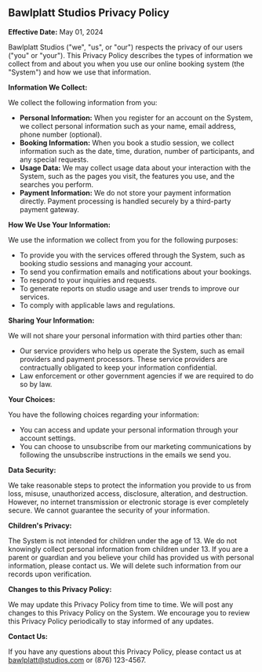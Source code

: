 ## Bawlplatt Studios Privacy Policy

**Effective Date:** May 01, 2024

Bawlplatt Studios ("we", "us", or "our") respects the privacy of our users ("you" or "your"). This Privacy Policy describes the types of information we collect from and about you when you use our online booking system (the "System") and how we use that information.

**Information We Collect:**

We collect the following information from you:

-   **Personal Information:** When you register for an account on the System, we collect personal information such as your name, email address, phone number (optional).
-   **Booking Information:** When you book a studio session, we collect information such as the date, time, duration, number of participants, and any special requests.
-   **Usage Data:** We may collect usage data about your interaction with the System, such as the pages you visit, the features you use, and the searches you perform.
-   **Payment Information:** We do not store your payment information directly. Payment processing is handled securely by a third-party payment gateway.

**How We Use Your Information:**

We use the information we collect from you for the following purposes:

-   To provide you with the services offered through the System, such as booking studio sessions and managing your account.
-   To send you confirmation emails and notifications about your bookings.
-   To respond to your inquiries and requests.
-   To generate reports on studio usage and user trends to improve our services.
-   To comply with applicable laws and regulations.

**Sharing Your Information:**

We will not share your personal information with third parties other than:

-   Our service providers who help us operate the System, such as email providers and payment processors. These service providers are contractually obligated to keep your information confidential.
-   Law enforcement or other government agencies if we are required to do so by law.

**Your Choices:**

You have the following choices regarding your information:

-   You can access and update your personal information through your account settings.
-   You can choose to unsubscribe from our marketing communications by following the unsubscribe instructions in the emails we send you.

**Data Security:**

We take reasonable steps to protect the information you provide to us from loss, misuse, unauthorized access, disclosure, alteration, and destruction. However, no internet transmission or electronic storage is ever completely secure. We cannot guarantee the security of your information.

**Children's Privacy:**

The System is not intended for children under the age of 13. We do not knowingly collect personal information from children under 13. If you are a parent or guardian and you believe your child has provided us with personal information, please contact us. We will delete such information from our records upon verification.

**Changes to this Privacy Policy:**

We may update this Privacy Policy from time to time. We will post any changes to this Privacy Policy on the System. We encourage you to review this Privacy Policy periodically to stay informed of any updates.

**Contact Us:**

If you have any questions about this Privacy Policy, please contact us at bawlplatt@studios.com or (876) 123-4567.
